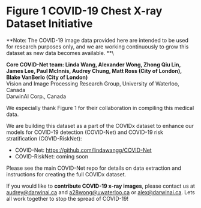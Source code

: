 # Figure 1 COVID-19 Chest X-ray Dataset Initiative

**Note: The COVID-19 image data provided here are intended to be used for research purposes only, and we are working continuously to grow this dataset as new data becomes available. **\

**Core COVID-Net team: Linda Wang, Alexander Wong, Zhong Qiu Lin, James Lee, Paul McInnis, Audrey Chung, Matt Ross (City of London), Blake VanBerlo (City of London)**\
Vision and Image Processing Research Group, University of Waterloo, Canada\
DarwinAI Corp., Canada

We especially thank Figure 1 for their collaboration in compiling this medical data.

We are building this dataset as a part of the COVIDx dataset to enhance our models for COVID-19 detection (COVID-Net) and COVID-19 risk stratification (COVID-RiskNet):
* COVID-Net: https://github.com/lindawangg/COVID-Net
* COVID-RiskNet: coming soon

Please see the main COVID-Net repo for details on data extraction and instructions for creating the full COVIDx dataset.

If you would like to **contribute COVID-19 x-ray images**, please contact us at audrey@darwinai.ca and a28wong@uwaterloo.ca or alex@darwinai.ca. Lets all work together to stop the spread of COVID-19!

